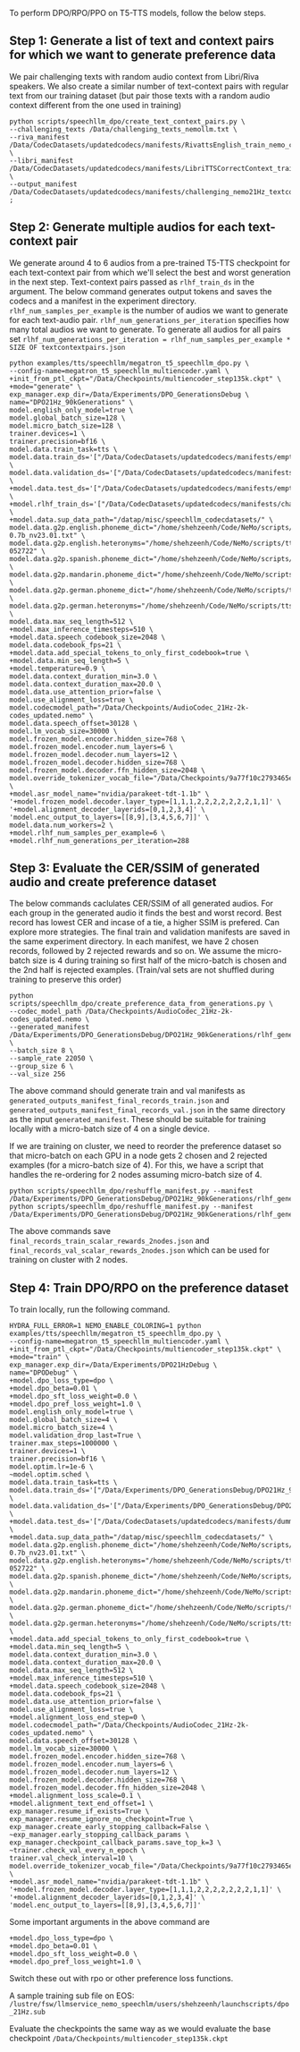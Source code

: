 To perform DPO/RPO/PPO on T5-TTS models, follow the below steps.

## Step 1: Generate a list of text and context pairs for which we want to generate preference data
We pair challenging texts with random audio context from Libri/Riva speakers. 
We also create a similar number of text-context pairs with regular text from our training dataset (but pair those texts with a random audio context different from the one used in training)

```
python scripts/speechllm_dpo/create_text_context_pairs.py \
--challenging_texts /Data/challenging_texts_nemollm.txt \
--riva_manifest /Data/CodecDatasets/updatedcodecs/manifests/RivattsEnglish_train_nemo_codec_bw_6.0_phoneme_tts_highsimilarity3.json \
--libri_manifest /Data/CodecDatasets/updatedcodecs/manifests/LibriTTSCorrectContext_train_nemo_codec_bw_6.0_phoneme_tts_highsimilarity2.json \
--output_manifest /Data/CodecDatasets/updatedcodecs/manifests/challenging_nemo21Hz_textcontextpairs.json ;
````

## Step 2: Generate multiple audios for each text-context pair 
We generate around 4 to 6 audios from a pre-trained T5-TTS checkpoint for each text-context pair from which we'll select the best and worst generation in the next step.
Text-context pairs passed as `rlhf_train_ds` in the argument. The below command generates output tokens and saves the codecs and a manifest in the experiment directory.
`rlhf_num_samples_per_example` is the number of audios we want to generate for each text-audio pair. 
`rlhf_num_generations_per_iteration` specifies how many total audios we want to generate. 
To generate all audios for all pairs set `rlhf_num_generations_per_iteration = rlhf_num_samples_per_example * SIZE OF textcontextpairs.json`

```
python examples/tts/speechllm/megatron_t5_speechllm_dpo.py \
--config-name=megatron_t5_speechllm_multiencoder.yaml \
+init_from_ptl_ckpt="/Data/Checkpoints/multiencoder_step135k.ckpt" \
+mode="generate" \
exp_manager.exp_dir=/Data/Experiments/DPO_GenerationsDebug \
name="DPO21Hz_90kGenerations" \
model.english_only_model=true \
model.global_batch_size=128 \
model.micro_batch_size=128 \
trainer.devices=1 \
trainer.precision=bf16 \
model.data.train_task=tts \
model.data.train_ds='["/Data/CodecDatasets/updatedcodecs/manifests/empty_file.json"]' \
model.data.validation_ds='["/Data/CodecDatasets/updatedcodecs/manifests/empty_file.json"]' \
+model.data.test_ds='["/Data/CodecDatasets/updatedcodecs/manifests/empty_file.json"]' \
+model.rlhf_train_ds='["/Data/CodecDatasets/updatedcodecs/manifests/challenging_nemo21Hz_textcontextpairs.json"]' \
+model.data.sup_data_path="/datap/misc/speechllm_codecdatasets/" \
model.data.g2p.english.phoneme_dict="/home/shehzeenh/Code/NeMo/scripts/tts_dataset_files/ipa_cmudict-0.7b_nv23.01.txt" \
model.data.g2p.english.heteronyms="/home/shehzeenh/Code/NeMo/scripts/tts_dataset_files/heteronyms-052722" \
model.data.g2p.spanish.phoneme_dict="/home/shehzeenh/Code/NeMo/scripts/tts_dataset_files/es_ES/es_ES_nv230301.dict" \
model.data.g2p.mandarin.phoneme_dict="/home/shehzeenh/Code/NeMo/scripts/tts_dataset_files/zh/36finals/ipa_dict_nv23.05.txt" \
model.data.g2p.german.phoneme_dict="/home/shehzeenh/Code/NeMo/scripts/tts_dataset_files/de/de_nv240125.dict" \
model.data.g2p.german.heteronyms="/home/shehzeenh/Code/NeMo/scripts/tts_dataset_files/de/de_nv230119.heteronym" \
model.data.max_seq_length=512 \
+model.max_inference_timesteps=510 \
+model.data.speech_codebook_size=2048 \
model.data.codebook_fps=21 \
+model.data.add_special_tokens_to_only_first_codebook=true \
+model.data.min_seq_length=5 \
+model.temperature=0.9 \
model.data.context_duration_min=3.0 \
model.data.context_duration_max=20.0 \
model.data.use_attention_prior=false \
model.use_alignment_loss=true \
model.codecmodel_path="/Data/Checkpoints/AudioCodec_21Hz-2k-codes_updated.nemo" \
model.data.speech_offset=30128 \
model.lm_vocab_size=30000 \
model.frozen_model.encoder.hidden_size=768 \
model.frozen_model.encoder.num_layers=6 \
model.frozen_model.decoder.num_layers=12 \
model.frozen_model.decoder.hidden_size=768 \
model.frozen_model.decoder.ffn_hidden_size=2048 \
model.override_tokenizer_vocab_file="/Data/Checkpoints/9a77f10c2793465e8e8a3fa5fcbef8b0_vocab.txt" \
+model.asr_model_name="nvidia/parakeet-tdt-1.1b" \
'+model.frozen_model.decoder.layer_type=[1,1,1,2,2,2,2,2,2,2,1,1]' \
'+model.alignment_decoder_layerids=[0,1,2,3,4]' \
'model.enc_output_to_layers=[[8,9],[3,4,5,6,7]]' \
model.data.num_workers=2 \
+model.rlhf_num_samples_per_example=6 \
+model.rlhf_num_generations_per_iteration=288

```

## Step 3: Evaluate the CER/SSIM of generated audio and create preference dataset

The below commands caclulates CER/SSIM of all generated audios. For each group in the generated audio it finds the best and worst record.
Best record has lowest CER and incase of a tie, a higher SSIM is prefered. Can explore more strategies. 
The final train and validation manifests are saved in the same experiment directory. 
In each manifest, we have 2 chosen records, followed by 2 rejected rewards and so on. 
We assume the micro-batch size is 4 during training so first half of the micro-batch is chosen and the 2nd half is rejected examples. 
(Train/val sets are not shuffled during training to preserve this order)

```
python scripts/speechllm_dpo/create_preference_data_from_generations.py \
--codec_model_path /Data/Checkpoints/AudioCodec_21Hz-2k-codes_updated.nemo \
--generated_manifest /Data/Experiments/DPO_GenerationsDebug/DPO21Hz_90kGenerations/rlhf_generations/generated_outputs_manifest.json \
--batch_size 8 \
--sample_rate 22050 \
--group_size 6 \
--val_size 256
```
The above command should generate train and val manifests as `generated_outputs_manifest_final_records_train.json` and `generated_outputs_manifest_final_records_val.json` in the same directory as the input `generated_manifest`.
These should be suitable for training locally with a micro-batch size of 4 on a single device.

If we are training on cluster, we need to reorder the preference dataset so that micro-batch on each GPU in a node gets 2 chosen and 2 rejected examples (for a micro-batch size of 4).
For this, we have a script that handles the re-ordering for 2 nodes assuming micro-batch size of 4. 

```
python scripts/speechllm_dpo/reshuffle_manifest.py --manifest /Data/Experiments/DPO_GenerationsDebug/DPO21Hz_90kGenerations/rlhf_generations/generated_outputs_manifest_final_records_train.json
python scripts/speechllm_dpo/reshuffle_manifest.py --manifest /Data/Experiments/DPO_GenerationsDebug/DPO21Hz_90kGenerations/rlhf_generations/generated_outputs_manifest_final_records_val.json
```

The above commands save `final_records_train_scalar_rewards_2nodes.json` and `final_records_val_scalar_rewards_2nodes.json` which can be used for training on cluster with 2 nodes.

## Step 4: Train DPO/RPO on the preference dataset

To train locally, run the following command. 

```
HYDRA_FULL_ERROR=1 NEMO_ENABLE_COLORING=1 python examples/tts/speechllm/megatron_t5_speechllm_dpo.py \
--config-name=megatron_t5_speechllm_multiencoder.yaml \
+init_from_ptl_ckpt="/Data/Checkpoints/multiencoder_step135k.ckpt" \
+mode="train" \
exp_manager.exp_dir=/Data/Experiments/DPO21HzDebug \
name="DPODebug" \
+model.dpo_loss_type=dpo \
+model.dpo_beta=0.01 \
+model.dpo_sft_loss_weight=0.0 \
+model.dpo_pref_loss_weight=1.0 \
model.english_only_model=true \
model.global_batch_size=4 \
model.micro_batch_size=4 \
model.validation_drop_last=True \
trainer.max_steps=1000000 \
trainer.devices=1 \
trainer.precision=bf16 \
model.optim.lr=1e-6 \
~model.optim.sched \
model.data.train_task=tts \
model.data.train_ds='["/Data/Experiments/DPO_GenerationsDebug/DPO21Hz_90kGenerations/rlhf_generations/generated_outputs_manifest_final_records_train.json"]' \
model.data.validation_ds='["/Data/Experiments/DPO_GenerationsDebug/DPO21Hz_90kGenerations/rlhf_generations/generated_outputs_manifest_final_records_val.json"]' \
+model.data.test_ds='["/Data/CodecDatasets/updatedcodecs/manifests/dummy_test.json"]' \
+model.data.sup_data_path="/datap/misc/speechllm_codecdatasets/" \
model.data.g2p.english.phoneme_dict="/home/shehzeenh/Code/NeMo/scripts/tts_dataset_files/ipa_cmudict-0.7b_nv23.01.txt" \
model.data.g2p.english.heteronyms="/home/shehzeenh/Code/NeMo/scripts/tts_dataset_files/heteronyms-052722" \
model.data.g2p.spanish.phoneme_dict="/home/shehzeenh/Code/NeMo/scripts/tts_dataset_files/es_ES/es_ES_nv230301.dict" \
model.data.g2p.mandarin.phoneme_dict="/home/shehzeenh/Code/NeMo/scripts/tts_dataset_files/zh/36finals/ipa_dict_nv23.05.txt" \
model.data.g2p.german.phoneme_dict="/home/shehzeenh/Code/NeMo/scripts/tts_dataset_files/de/de_nv240125.dict" \
model.data.g2p.german.heteronyms="/home/shehzeenh/Code/NeMo/scripts/tts_dataset_files/de/de_nv230119.heteronym" \
+model.data.add_special_tokens_to_only_first_codebook=true \
+model.data.min_seq_length=5 \
model.data.context_duration_min=3.0 \
model.data.context_duration_max=20.0 \
model.data.max_seq_length=512 \
+model.max_inference_timesteps=510 \
+model.data.speech_codebook_size=2048 \
model.data.codebook_fps=21 \
model.data.use_attention_prior=false \
model.use_alignment_loss=true \
+model.alignment_loss_end_step=0 \
model.codecmodel_path="/Data/Checkpoints/AudioCodec_21Hz-2k-codes_updated.nemo" \
model.data.speech_offset=30128 \
model.lm_vocab_size=30000 \
model.frozen_model.encoder.hidden_size=768 \
model.frozen_model.encoder.num_layers=6 \
model.frozen_model.decoder.num_layers=12 \
model.frozen_model.decoder.hidden_size=768 \
model.frozen_model.decoder.ffn_hidden_size=2048 \
+model.alignment_loss_scale=0.1 \
+model.alignment_text_end_offset=1 \
exp_manager.resume_if_exists=True \
exp_manager.resume_ignore_no_checkpoint=True \
exp_manager.create_early_stopping_callback=False \
~exp_manager.early_stopping_callback_params \
exp_manager.checkpoint_callback_params.save_top_k=3 \
~trainer.check_val_every_n_epoch \
trainer.val_check_interval=10 \
model.override_tokenizer_vocab_file="/Data/Checkpoints/9a77f10c2793465e8e8a3fa5fcbef8b0_vocab.txt" \
+model.asr_model_name="nvidia/parakeet-tdt-1.1b" \
'+model.frozen_model.decoder.layer_type=[1,1,1,2,2,2,2,2,2,2,1,1]' \
'+model.alignment_decoder_layerids=[0,1,2,3,4]' \
'model.enc_output_to_layers=[[8,9],[3,4,5,6,7]]' 
```

Some important arguments in the above command are
```
+model.dpo_loss_type=dpo \
+model.dpo_beta=0.01 \
+model.dpo_sft_loss_weight=0.0 \
+model.dpo_pref_loss_weight=1.0 \
```

Switch these out with rpo or other preference loss functions.

A sample training sub file on EOS: `/lustre/fsw/llmservice_nemo_speechlm/users/shehzeenh/launchscripts/dpo_21Hz.sub`

Evaluate the checkpoints the same way as we would evaluate the base checkpoint `/Data/Checkpoints/multiencoder_step135k.ckpt`